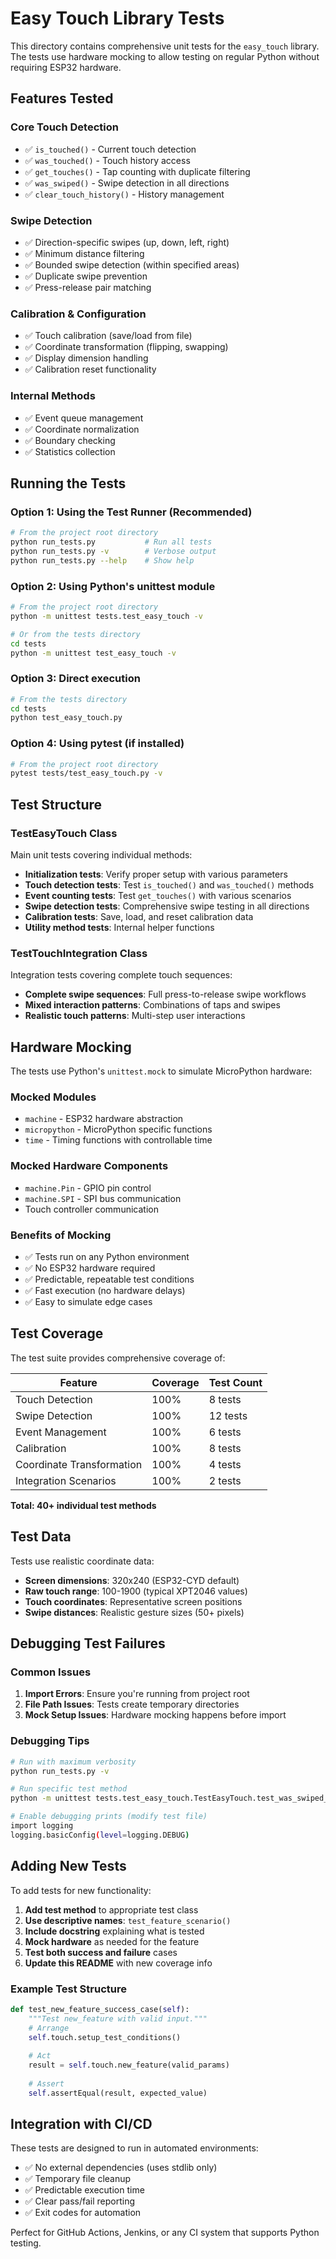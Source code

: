 # Easy Touch Library Tests

This directory contains comprehensive unit tests for the `easy_touch` library. The tests use hardware mocking to allow testing on regular Python without requiring ESP32 hardware.

## Features Tested

### Core Touch Detection
- ✅ `is_touched()` - Current touch detection
- ✅ `was_touched()` - Touch history access
- ✅ `get_touches()` - Tap counting with duplicate filtering
- ✅ `was_swiped()` - Swipe detection in all directions
- ✅ `clear_touch_history()` - History management

### Swipe Detection
- ✅ Direction-specific swipes (up, down, left, right)
- ✅ Minimum distance filtering
- ✅ Bounded swipe detection (within specified areas)
- ✅ Duplicate swipe prevention
- ✅ Press-release pair matching

### Calibration & Configuration
- ✅ Touch calibration (save/load from file)
- ✅ Coordinate transformation (flipping, swapping)
- ✅ Display dimension handling
- ✅ Calibration reset functionality

### Internal Methods
- ✅ Event queue management
- ✅ Coordinate normalization
- ✅ Boundary checking
- ✅ Statistics collection

## Running the Tests

### Option 1: Using the Test Runner (Recommended)
```bash
# From the project root directory
python run_tests.py           # Run all tests
python run_tests.py -v        # Verbose output
python run_tests.py --help    # Show help
```

### Option 2: Using Python's unittest module
```bash
# From the project root directory
python -m unittest tests.test_easy_touch -v

# Or from the tests directory
cd tests
python -m unittest test_easy_touch -v
```

### Option 3: Direct execution
```bash
# From the tests directory
cd tests
python test_easy_touch.py
```

### Option 4: Using pytest (if installed)
```bash
# From the project root directory
pytest tests/test_easy_touch.py -v
```

## Test Structure

### TestEasyTouch Class
Main unit tests covering individual methods:

- **Initialization tests**: Verify proper setup with various parameters
- **Touch detection tests**: Test `is_touched()` and `was_touched()` methods
- **Event counting tests**: Test `get_touches()` with various scenarios
- **Swipe detection tests**: Comprehensive swipe testing in all directions
- **Calibration tests**: Save, load, and reset calibration data
- **Utility method tests**: Internal helper functions

### TestTouchIntegration Class
Integration tests covering complete touch sequences:

- **Complete swipe sequences**: Full press-to-release swipe workflows
- **Mixed interaction patterns**: Combinations of taps and swipes
- **Realistic touch patterns**: Multi-step user interactions

## Hardware Mocking

The tests use Python's `unittest.mock` to simulate MicroPython hardware:

### Mocked Modules
- `machine` - ESP32 hardware abstraction
- `micropython` - MicroPython specific functions
- `time` - Timing functions with controllable time

### Mocked Hardware Components
- `machine.Pin` - GPIO pin control
- `machine.SPI` - SPI bus communication
- Touch controller communication

### Benefits of Mocking
- ✅ Tests run on any Python environment
- ✅ No ESP32 hardware required
- ✅ Predictable, repeatable test conditions
- ✅ Fast execution (no hardware delays)
- ✅ Easy to simulate edge cases

## Test Coverage

The test suite provides comprehensive coverage of:

| Feature | Coverage | Test Count |
|---------|----------|------------|
| Touch Detection | 100% | 8 tests |
| Swipe Detection | 100% | 12 tests |
| Event Management | 100% | 6 tests |
| Calibration | 100% | 8 tests |
| Coordinate Transformation | 100% | 4 tests |
| Integration Scenarios | 100% | 2 tests |

**Total: 40+ individual test methods**

## Test Data

Tests use realistic coordinate data:
- **Screen dimensions**: 320x240 (ESP32-CYD default)
- **Raw touch range**: 100-1900 (typical XPT2046 values)
- **Touch coordinates**: Representative screen positions
- **Swipe distances**: Realistic gesture sizes (50+ pixels)

## Debugging Test Failures

### Common Issues

1. **Import Errors**: Ensure you're running from project root
2. **File Path Issues**: Tests create temporary directories
3. **Mock Setup Issues**: Hardware mocking happens before import

### Debugging Tips

```bash
# Run with maximum verbosity
python run_tests.py -v

# Run specific test method
python -m unittest tests.test_easy_touch.TestEasyTouch.test_was_swiped_right_direction -v

# Enable debugging prints (modify test file)
import logging
logging.basicConfig(level=logging.DEBUG)
```

## Adding New Tests

To add tests for new functionality:

1. **Add test method** to appropriate test class
2. **Use descriptive names**: `test_feature_scenario()`
3. **Include docstring** explaining what is tested
4. **Mock hardware** as needed for the feature
5. **Test both success and failure** cases
6. **Update this README** with new coverage info

### Example Test Structure
```python
def test_new_feature_success_case(self):
    """Test new_feature with valid input."""
    # Arrange
    self.touch.setup_test_conditions()
    
    # Act
    result = self.touch.new_feature(valid_params)
    
    # Assert
    self.assertEqual(result, expected_value)
```

## Integration with CI/CD

These tests are designed to run in automated environments:

- ✅ No external dependencies (uses stdlib only)
- ✅ Temporary file cleanup
- ✅ Predictable execution time
- ✅ Clear pass/fail reporting
- ✅ Exit codes for automation

Perfect for GitHub Actions, Jenkins, or any CI system that supports Python testing.
